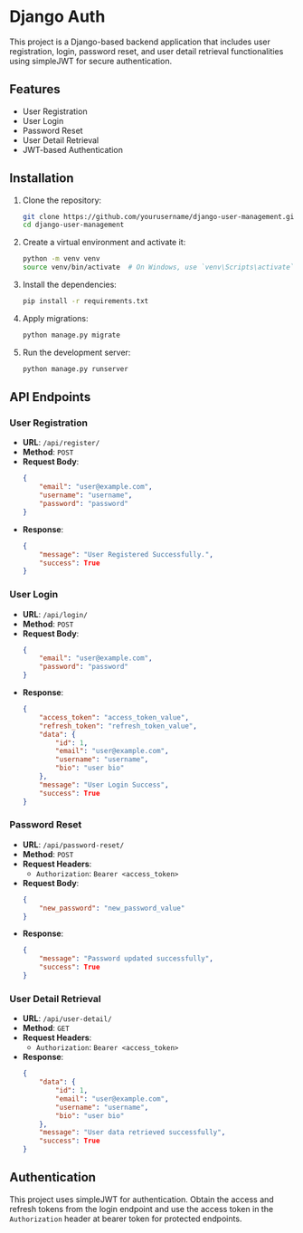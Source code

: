 # Django Auth

This project is a Django-based backend application that includes user registration, login, password reset, and user detail retrieval functionalities using simpleJWT for secure authentication.

## Features

- User Registration
- User Login
- Password Reset
- User Detail Retrieval
- JWT-based Authentication

## Installation

1. Clone the repository:
    ```bash
    git clone https://github.com/yourusername/django-user-management.git
    cd django-user-management
    ```

2. Create a virtual environment and activate it:
    ```bash
    python -m venv venv
    source venv/bin/activate  # On Windows, use `venv\Scripts\activate`
    ```

3. Install the dependencies:
    ```bash
    pip install -r requirements.txt
    ```

4. Apply migrations:
    ```bash
    python manage.py migrate
    ```

5. Run the development server:
    ```bash
    python manage.py runserver
    ```

## API Endpoints

### User Registration

- **URL**: `/api/register/`
- **Method**: `POST`
- **Request Body**:
    ```json
    {
        "email": "user@example.com",
        "username": "username",
        "password": "password"
    }
    ```
- **Response**:
    ```json
    {
        "message": "User Registered Successfully.",
        "success": True
    }
    ```

### User Login

- **URL**: `/api/login/`
- **Method**: `POST`
- **Request Body**:
    ```json
    {
        "email": "user@example.com",
        "password": "password"
    }
    ```
- **Response**:
    ```json
    {
        "access_token": "access_token_value",
        "refresh_token": "refresh_token_value",
        "data": {
            "id": 1,
            "email": "user@example.com",
            "username": "username",
            "bio": "user bio"
        },
        "message": "User Login Success",
        "success": True
    }
    ```

### Password Reset

- **URL**: `/api/password-reset/`
- **Method**: `POST`
- **Request Headers**:
    - `Authorization`: `Bearer <access_token>`
- **Request Body**:
    ```json
    {
        "new_password": "new_password_value"
    }
    ```
- **Response**:
    ```json
    {
        "message": "Password updated successfully",
        "success": True
    }
    ```

### User Detail Retrieval

- **URL**: `/api/user-detail/`
- **Method**: `GET`
- **Request Headers**:
    - `Authorization`: `Bearer <access_token>`
- **Response**:
    ```json
    {
        "data": {
            "id": 1,
            "email": "user@example.com",
            "username": "username",
            "bio": "user bio"
        },
        "message": "User data retrieved successfully",
        "success": True
    }
    ```

## Authentication

This project uses simpleJWT for authentication. Obtain the access and refresh tokens from the login endpoint and use the access token in the `Authorization` header at bearer token for protected endpoints.
